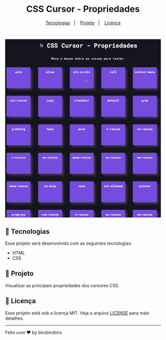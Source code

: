 <h1 align="center">
 CSS Cursor - Propriedades
</h1>

<p align="center">
  <a href="#-tecnologias">Tecnologias</a>&nbsp;&nbsp;&nbsp;|&nbsp;&nbsp;&nbsp;
  <a href="#-projeto">Projeto</a>&nbsp;&nbsp;&nbsp;|&nbsp;&nbsp;&nbsp;
  <a href="#memo-licença">Licença</a>
</p>

<br>

<p align="center">
  <img alt="Preview" src=".github/preview.gif">
</p>

## 🚀 Tecnologias

Esse projeto será desenvolvido com as seguintes tecnologias:

- HTML
- CSS

## 🚧 Projeto

Visualizar as principais propriedades dos cursores CSS.

## :memo: Licença

Esse projeto está sob a licença MIT. Veja o arquivo [LICENSE](.github/LICENSE.md) para mais detalhes.

---

Feito com ♥ by birobirobiro
